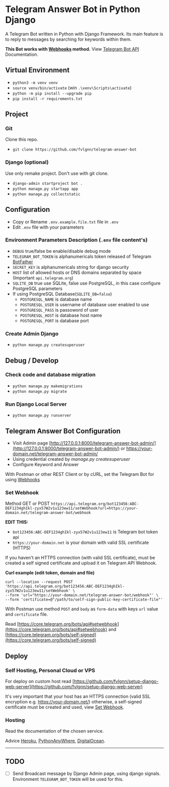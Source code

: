 # Telegram Answer Bot in Python Django
A Telegram Bot written in Python with Django Framework. Its main feature is to reply to messages by searching for keywords within them.

**This Bot works with [Webhooks](https://core.telegram.org/bots/api#setwebhook) method.** View [Telegram Bot API](https://core.telegram.org/bots/api) Documentation. 


## Virtual Environment

- `python3 -m venv venv`
- `source venv/bin/activate` (win `.\venv\Scripts\activate`)
- `python -m pip install --upgrade pip`
- `pip install -r requirements.txt`


## Project 


### Git

Clone this repo.

- `git clone https://github.com/fvlgnn/telegram-answer-bot`


### Django (optional)

Use only remake project. Don't use with git clone.

- `django-admin startproject bot .`
- `python manage.py startapp app`
- `python manage.py collectstatic`


## Configuration

- Copy or Rename `.env.example.file.txt` file in `.env`
- Edit `.env` file with your parameters


### Environment Parameters Description (`.env` file content's)

- `DEBUG` true/false be enable/disable debug mode
- `TELEGRAM_BOT_TOKEN` is alphanumericals token released of Telegram [BotFather](https://core.telegram.org/bots#3-how-do-i-create-a-bot)
- `SECRET_KEY` is alphanumericals string for django security
- `HOST` list of allowed hosts or DNS domains separated by space (Important `api.telegram.org`)
- `SQLITE_DB` true use SQLite, false use PostgreSQL, in this case configure PostgreSQL parameters
- If using PostgreSQL Database(`SQLITE_DB=false`)
    - `POSTGRESQL_NAME` is database name
    - `POSTGRESQL_USER` is username of database user enabled to use
    - `POSTGRESQL_PASS` is passoword of user
    - `POSTGRESQL_HOST` is database host name
    - `POSTGRESQL_PORT` is database port 


### Create Admin Django

- `python manage.py createsuperuser`


## Debug / Develop


### Check code and database migration

- `python manage.py makemigrations`
- `python manage.py migrate`

### Run Django Local Server

- `python manage.py runserver`


## Telegram Answer Bot Configuration

- Visit Admin page [http://127.0.0.1:8000/telegram-answer-bot-admin/](http://127.0.0.1:8000/telegram-answer-bot-admin/) or https://your-domain.net/telegram-answer-bot-admin/
- Using credential created by _manage.py createsuperuser_
- Configure Keyword and Answer

With Postman or other REST Client or by cURL, set the Telegram Bot for using [Webhooks](https://core.telegram.org/bots/api#setwebhook)


### Set Webhook

Method GET or POST `https://api.telegram.org/bot123456:ABC-DEF1234ghIkl-zyx57W2v1u123ew11/setWebhook?url=https://your-domain.net/telegram-answer-bot/webhook`

**EDIT THIS:**

- `bot123456:ABC-DEF1234ghIkl-zyx57W2v1u123ew11` is Telegram bot token api
- `https://your-domain.net` is your domain with valid SSL certificate (HTTPS)


If you haven't an HTTPS connection (with valid SSL certificate), must be created a self signed certificate and upload it on Telegram API Webhook.

**Curl example (edit token, domain and file)** 

```
curl --location --request POST 'https://api.telegram.org/bot123456:ABC-DEF1234ghIkl-zyx57W2v1u123ew11/setWebhook' \
--form 'url="https://your-domain.net/telegram-answer-bot/webhook"' \
--form 'certificate=@"/path/to/self-sign-public-key-certificate-file"'
```

With Postman use method `POST` and `body` as `form-data` with keys `url` value and `certificate` file. 

Read [https://core.telegram.org/bots/api#setwebhook](https://core.telegram.org/bots/api#setwebhook) and [https://core.telegram.org/bots/self-signed](https://core.telegram.org/bots/self-signed)


## Deploy


### Self Hosting, Personal Cloud or VPS

For deploy on custom host read [https://github.com/fvlgnn/setup-django-web-server](https://github.com/fvlgnn/setup-django-web-server)

It's very important that your host has an HTTPS connection (valid SSL encryption e.g. https://your-domain.net/) otherwise, a self-signed certificate must be created and used, view [Set Webhook](#set-webhook).


### Hosting

Read the documentation of the chosen service.

Advice [Heroku](https://www.heroku.com/), [PythonAnyWhere](https://eu.pythonanywhere.com), [DigitalOcean](https://www.digitalocean.com/).


----

## TODO

- [ ] Send Broadcast message by Django Admin page, using django signals. Environment `TELEGRAM_BOT_TOKEN` will be used for this.

